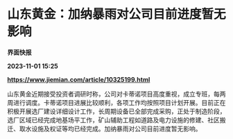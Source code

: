 # 山东黄金：加纳暴雨对公司目前进度暂无影响
**界面快报**

**2023-11-01 15:25**

**https://www.jiemian.com/article/10325199.html**

山东黄金近期接受投资者调研时称，公司对卡蒂诺项目高度重视，成立专班，每两周进行调度。卡蒂诺项目进展比较顺利，各项工作均按照项目计划开展。目前正在积极开展选厂建设详细设计工作，长周期设备已全部完成采购，正处于制造阶段，选厂区域已经完成地基场平工作，矿山辅助工程如道路及电力设施的修建、社区搬迁、取水设施及权证等均已经完成。加纳暴雨对公司目前进度暂无影响。